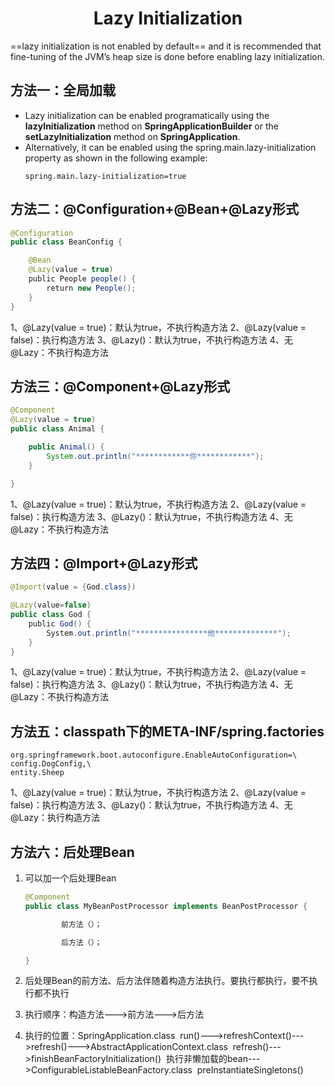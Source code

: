 # <center>Lazy Initialization</center>

==lazy initialization is not enabled by default== and it is recommended that fine-tuning of the JVM’s heap size is done before enabling lazy initialization.

## 方法一：全局加载

+ Lazy initialization can be enabled programatically using the **lazyInitialization** method on **SpringApplicationBuilder** or the **setLazyInitialization** method on **SpringApplication**. 
+ Alternatively, it can be enabled using the spring.main.lazy-initialization property as shown in the following example:
    ```properties
    spring.main.lazy-initialization=true
    ```

## 方法二：@Configuration+@Bean+@Lazy形式

```java
@Configuration
public class BeanConfig {

    @Bean
    @Lazy(value = true)
    public People people() {
        return new People();
    }
}
```

1、@Lazy(value = true)：默认为true，不执行构造方法
2、@Lazy(value = false)：执行构造方法
3、@Lazy()：默认为true，不执行构造方法
4、无@Lazy：不执行构造方法

## 方法三：@Component+@Lazy形式

```java
@Component
@Lazy(value = true)
public class Animal {

    public Animal() {
        System.out.println("************你************");
    }

}
```

1、@Lazy(value = true)：默认为true，不执行构造方法
2、@Lazy(value = false)：执行构造方法
3、@Lazy()：默认为true，不执行构造方法
4、无@Lazy：不执行构造方法

## 方法四：@Import+@Lazy形式

```java
@Import(value = {God.class})

@Lazy(value=false)
public class God {
    public God() {
        System.out.println("****************他**************");
    }
}
```

1、@Lazy(value = true)：默认为true，不执行构造方法
2、@Lazy(value = false)：执行构造方法
3、@Lazy()：默认为true，不执行构造方法
4、无@Lazy：不执行构造方法

## 方法五：classpath下的META-INF/spring.factories

```factories
org.springframework.boot.autoconfigure.EnableAutoConfiguration=\
config.DogConfig,\
entity.Sheep
```

1、@Lazy(value = true)：默认为true，不执行构造方法
2、@Lazy(value = false)：执行构造方法
3、@Lazy()：默认为true，不执行构造方法
4、无@Lazy：执行构造方法


## 方法六：后处理Bean

1. 可以加一个后处理Bean
    ```java
    @Component
    public class MyBeanPostProcessor implements BeanPostProcessor {

            前方法（）；

            后方法（）；

    }
    ```
2. 后处理Bean的前方法、后方法伴随着构造方法执行。要执行都执行，要不执行都不执行

3. 执行顺序：构造方法--->前方法--->后方法

4. 执行的位置：SpringApplication.class  run()--->refreshContext()--->refresh()--->AbstractApplicationContext.class  refresh()--->finishBeanFactoryInitialization()  执行非懒加载的bean--->ConfigurableListableBeanFactory.class  preInstantiateSingletons()